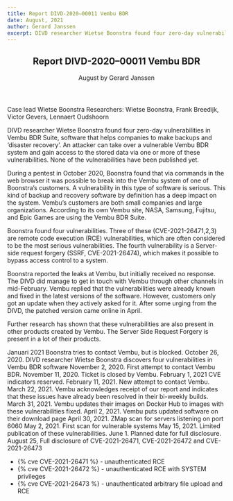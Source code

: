 ```yaml
---
title: Report DIVD-2020–00011 Vembu BDR
date: August, 2021
author: Gerard Janssen
excerpt: DIVD researcher Wietse Boonstra found four zero-day vulnerabilities in Vembu BDR Suite.
---
```

<header>
    <h2>Report DIVD-2020–00011 Vembu BDR</h2>
    <span>August by Gerard Janssen</span>
</header>
Case lead Wietse Boonstra  
Researchers: Wietse Boonstra, Frank Breedijk, Victor Gevers, Lennaert Oudshoorn


DIVD researcher Wietse Boonstra found four zero-day vulnerabilities in Vembu BDR Suite, software that helps companies to make backups and ‘disaster recovery’. An attacker can take over a vulnerable Vembu BDR system and gain access to the stored data via one or more of these vulnerabilities. None of the vulnerabilities have been published yet.

During a pentest in October 2020, Boonstra found that via commands in the web browser it was possible to break into the Vembu system of one of Boonstra’s customers. A vulnerability in this type of software is serious. This kind of backup and recovery software by definition has a deep impact on the system. Vembu’s customers are both small companies and large organizations. According to its own Vembu site, NASA, Samsung, Fujitsu, and Epic Games are using the Vembu BDR Suite.

Boonstra found four vulnerabilities. Three of these (CVE-2021-26471,2,3) are remote code execution (RCE) vulnerabilities, which are often considered to be the most serious vulnerabilities. The fourth vulnerability is a Server-side request forgery (SSRF, CVE-2021-26474), which makes it possible to bypass access control to a system.

Boonstra reported the leaks at Vembu, but initially received no response. The DIVD did manage to get in touch with Vembu through other channels in mid-February. Vembu replied that the vulnerabilities were already known and fixed in the latest versions of the software. However, customers only got an update when they actively asked for it. After some urging from the DIVD, the patched version came online in April.

Further research has shown that these vulnerabilities are also present in other products created by Vembu. The Server Side Request Forgery is present in a lot of their products.

Januari 2021 Boonstra tries to contact Vembu, but is blocked.
October 26, 2020. DIVD researcher Wietse Boonstra discovers four vulnerabilities in Vembu BDR software
November 2, 2020. First attempt to contact Vembu BDR.
November 11, 2020. Ticket is closed by Vembu.
February 1, 2021 CVE indicators reserved.
February 11, 2021. New attempt to contact Vembu.
March 22, 2021. Vembu acknowledges receipt of our report and indicates that these issues have already been resolved in their bi-weekly builds.
March 31, 2021. Vembu updates their images on Docker Hub to images with these vulnerabilities fixed.
April 2, 2021. Vembu puts updated software on their download page
April 30, 2021. ZMap scan for servers listening on port 6060
May 2, 2021. First scan for vulnerable systems
May 15, 2021. Limited publication of these vulnerabilities.
June 1. Planned date for full disclosure.
August 25, Full disclosure of CVE-2021-26471, CVE-2021-26472 and CVE-2021-26473

- {% cve CVE-2021-26471 %} - unauthenticated RCE
- {% cve CVE-2021-26472 %} - unauthenticated RCE with SYSTEM privileges
- {% cve CVE-2021-26473 %} - unauthenticated arbitrary file upload and RCE

